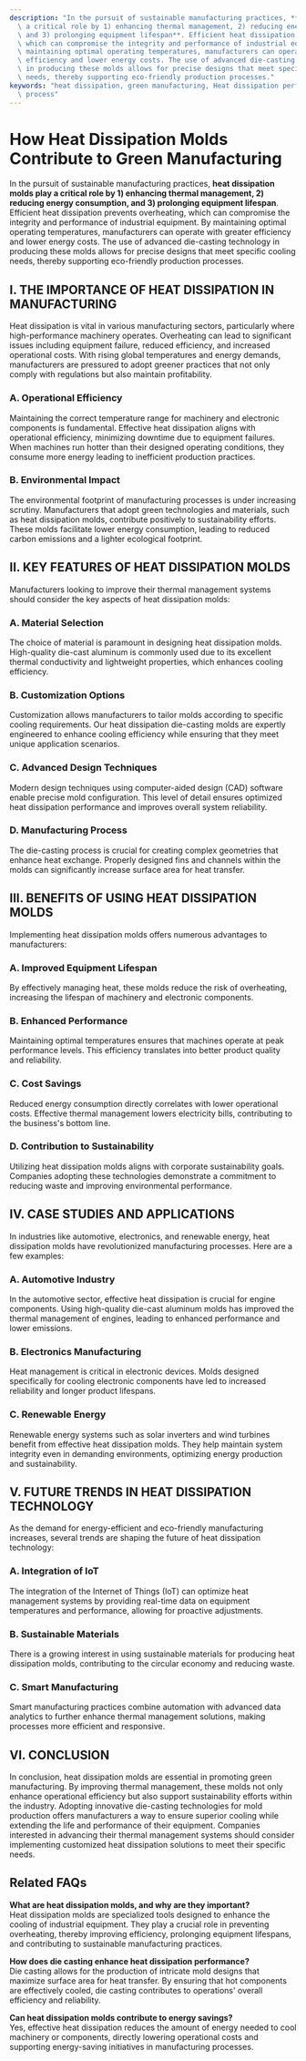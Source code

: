 ```yaml
---
description: "In the pursuit of sustainable manufacturing practices, **heat dissipation molds play\
  \ a critical role by 1) enhancing thermal management, 2) reducing energy consumption,\
  \ and 3) prolonging equipment lifespan**. Efficient heat dissipation prevents overheating,\
  \ which can compromise the integrity and performance of industrial equipment. By\
  \ maintaining optimal operating temperatures, manufacturers can operate with greater\
  \ efficiency and lower energy costs. The use of advanced die-casting technology\
  \ in producing these molds allows for precise designs that meet specific cooling\
  \ needs, thereby supporting eco-friendly production processes."
keywords: "heat dissipation, green manufacturing, Heat dissipation performance, Die-casting\
  \ process"
---
```

# How Heat Dissipation Molds Contribute to Green Manufacturing

In the pursuit of sustainable manufacturing practices, **heat dissipation molds play a critical role by 1) enhancing thermal management, 2) reducing energy consumption, and 3) prolonging equipment lifespan**. Efficient heat dissipation prevents overheating, which can compromise the integrity and performance of industrial equipment. By maintaining optimal operating temperatures, manufacturers can operate with greater efficiency and lower energy costs. The use of advanced die-casting technology in producing these molds allows for precise designs that meet specific cooling needs, thereby supporting eco-friendly production processes.

## I. THE IMPORTANCE OF HEAT DISSIPATION IN MANUFACTURING

Heat dissipation is vital in various manufacturing sectors, particularly where high-performance machinery operates. Overheating can lead to significant issues including equipment failure, reduced efficiency, and increased operational costs. With rising global temperatures and energy demands, manufacturers are pressured to adopt greener practices that not only comply with regulations but also maintain profitability. 

### A. Operational Efficiency

Maintaining the correct temperature range for machinery and electronic components is fundamental. Effective heat dissipation aligns with operational efficiency, minimizing downtime due to equipment failures. When machines run hotter than their designed operating conditions, they consume more energy leading to inefficient production practices.

### B. Environmental Impact

The environmental footprint of manufacturing processes is under increasing scrutiny. Manufacturers that adopt green technologies and materials, such as heat dissipation molds, contribute positively to sustainability efforts. These molds facilitate lower energy consumption, leading to reduced carbon emissions and a lighter ecological footprint.

## II. KEY FEATURES OF HEAT DISSIPATION MOLDS

Manufacturers looking to improve their thermal management systems should consider the key aspects of heat dissipation molds:

### A. Material Selection

The choice of material is paramount in designing heat dissipation molds. High-quality die-cast aluminum is commonly used due to its excellent thermal conductivity and lightweight properties, which enhances cooling efficiency. 

### B. Customization Options

Customization allows manufacturers to tailor molds according to specific cooling requirements. Our heat dissipation die-casting molds are expertly engineered to enhance cooling efficiency while ensuring that they meet unique application scenarios. 

### C. Advanced Design Techniques

Modern design techniques using computer-aided design (CAD) software enable precise mold configuration. This level of detail ensures optimized heat dissipation performance and improves overall system reliability.

### D. Manufacturing Process

The die-casting process is crucial for creating complex geometries that enhance heat exchange. Properly designed fins and channels within the molds can significantly increase surface area for heat transfer.

## III. BENEFITS OF USING HEAT DISSIPATION MOLDS

Implementing heat dissipation molds offers numerous advantages to manufacturers:

### A. Improved Equipment Lifespan

By effectively managing heat, these molds reduce the risk of overheating, increasing the lifespan of machinery and electronic components.

### B. Enhanced Performance

Maintaining optimal temperatures ensures that machines operate at peak performance levels. This efficiency translates into better product quality and reliability.

### C. Cost Savings

Reduced energy consumption directly correlates with lower operational costs. Effective thermal management lowers electricity bills, contributing to the business's bottom line.

### D. Contribution to Sustainability

Utilizing heat dissipation molds aligns with corporate sustainability goals. Companies adopting these technologies demonstrate a commitment to reducing waste and improving environmental performance.

## IV. CASE STUDIES AND APPLICATIONS

In industries like automotive, electronics, and renewable energy, heat dissipation molds have revolutionized manufacturing processes. Here are a few examples:

### A. Automotive Industry

In the automotive sector, effective heat dissipation is crucial for engine components. Using high-quality die-cast aluminum molds has improved the thermal management of engines, leading to enhanced performance and lower emissions.

### B. Electronics Manufacturing

Heat management is critical in electronic devices. Molds designed specifically for cooling electronic components have led to increased reliability and longer product lifespans.

### C. Renewable Energy

Renewable energy systems such as solar inverters and wind turbines benefit from effective heat dissipation molds. They help maintain system integrity even in demanding environments, optimizing energy production and sustainability.

## V. FUTURE TRENDS IN HEAT DISSIPATION TECHNOLOGY

As the demand for energy-efficient and eco-friendly manufacturing increases, several trends are shaping the future of heat dissipation technology:

### A. Integration of IoT

The integration of the Internet of Things (IoT) can optimize heat management systems by providing real-time data on equipment temperatures and performance, allowing for proactive adjustments.

### B. Sustainable Materials

There is a growing interest in using sustainable materials for producing heat dissipation molds, contributing to the circular economy and reducing waste.

### C. Smart Manufacturing

Smart manufacturing practices combine automation with advanced data analytics to further enhance thermal management solutions, making processes more efficient and responsive.

## VI. CONCLUSION

In conclusion, heat dissipation molds are essential in promoting green manufacturing. By improving thermal management, these molds not only enhance operational efficiency but also support sustainability efforts within the industry. Adopting innovative die-casting technologies for mold production offers manufacturers a way to ensure superior cooling while extending the life and performance of their equipment. Companies interested in advancing their thermal management systems should consider implementing customized heat dissipation solutions to meet their specific needs.

## Related FAQs

**What are heat dissipation molds, and why are they important?**  
Heat dissipation molds are specialized tools designed to enhance the cooling of industrial equipment. They play a crucial role in preventing overheating, thereby improving efficiency, prolonging equipment lifespans, and contributing to sustainable manufacturing practices.

**How does die casting enhance heat dissipation performance?**  
Die casting allows for the production of intricate mold designs that maximize surface area for heat transfer. By ensuring that hot components are effectively cooled, die casting contributes to operations' overall efficiency and reliability.

**Can heat dissipation molds contribute to energy savings?**  
Yes, effective heat dissipation reduces the amount of energy needed to cool machinery or components, directly lowering operational costs and supporting energy-saving initiatives in manufacturing processes.
